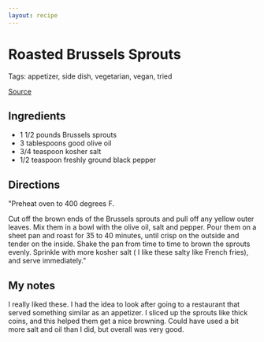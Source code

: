 ```yaml
---
layout: recipe
---
```

# Roasted Brussels Sprouts

Tags: appetizer, side dish, vegetarian, vegan, tried

[Source](http://www.foodnetwork.com/recipes/ina-garten/roasted-brussels-sprouts-recipe2/index.html)

## Ingredients

 * 1 1/2 pounds Brussels sprouts
 * 3 tablespoons good olive oil
 * 3/4 teaspoon kosher salt
 * 1/2 teaspoon freshly ground black pepper


## Directions

"Preheat oven to 400 degrees F.

Cut off the brown ends of the Brussels sprouts and pull off any yellow outer leaves. Mix them in a bowl with the olive oil, salt and pepper. Pour them on a sheet pan and roast for 35 to 40 minutes, until crisp on the outside and tender on the inside. Shake the pan from time to time to brown the sprouts evenly. Sprinkle with more kosher salt ( I like these salty like French fries), and serve immediately."


## My notes

I really liked these. I had the idea to look after going to a restaurant that served something similar as an appetizer. I sliced up the sprouts like thick coins, and this helped them get a nice browning. Could have used a bit more salt and oil than I did, but overall was very good.
